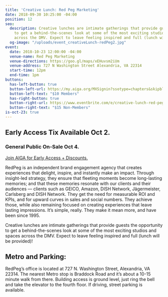 ```yaml
---
title: 'Creative Lunch: Red Peg Marketing'
date: 2018-09-30 10:25:00 -04:00
position: 12
seo:
  description: Creative lunches are intimate gatherings that provide guests the opportunity
    to get a behind-the-scenes look at some of the most exciting studios and spaces
    across the DMV. Expect to leave feeling inspired and full (lunch will be provided)!
  og-image: "/uploads/event_creativeLunch-redPeg2.jpg"
event:
  date: 2018-10-23 12:00:00 -04:00
  venue-name: Red Peg Marketing
  venue-directions: https://goo.gl/maps/xEHuvsm2iUm
  venue-address: 727 N Washington Street Alexandria, VA 22314
  start-time: 12pm
  end-time: 1pm
buttons:
  has-left-button: true
  button-left-url: https://my.aiga.org/MXSignin?ssotype=chapters&skipblacklist&returnurl=https%3A%2F%2Fdc.aiga.org%2Fevent%2Fcreative-lunch-red-peg-marketing%2F%3Fredirect_source%3Deventbrite_register
  button-left-text: "$10 Members"
  has-right-button: true
  button-right-url: https://www.eventbrite.com/e/creative-lunch-red-peg-marketing-tickets-50828338930
  button-right-text: "$15 Non-Members"
is-oct-23: true
---
```


## Early Access Tix Available Oct 2. 
### General Public On-Sale Oct 4.
[Join AIGA for Early Access + Discounts.](http://dc.aiga.org/membership/membership-rates/)


RedPeg is an independent brand engagement agency that creates experiences that delight, inspire, and instantly make an impact. Through insight-led strategy, they ensure that fleeting moments become long-lasting memories; and that these memories resonate with our clients and their audiences — clients such as GEICO, Amazon, DISH Network, Jägermeister, Carlsberg and DISH Network. They get the need for measurable ROI and KPIs, and for upward curves in sales and social numbers. They achieve those, while also remaining focused on creating experiences that leave lasting impressions. It’s simple, really. They make it mean more, and have been since 1995.

Creative lunches are intimate gatherings that provide guests the opportunity to get a behind-the-scenes look at some of the most exciting studios and spaces across the DMV. Expect to leave feeling inspired and full (lunch will be provided)!

## Metro and Parking: 
RedPeg’s office is located at 727 N. Washington Street, Alexandria, VA 22314. The nearest Metro stop is Braddock Road and it’s about a 10-15 minute walk from there. Building access is ground level, just ring the bell and take the elevator to the fourth floor. If driving, street parking is available.